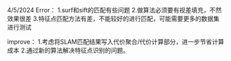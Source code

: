 4/5/2024
Error：
1.surf和sift的匹配有些问题
2.做算法必须要有视差填充，不然效果很差
3.特征点匹配方法有差，不能较好的进行匹配，可能需要更多的数据集进行测试

improve：
1.考虑将SLAM匹配结果写入代价聚合/代价计算部分，进一步节省计算成本
2.通过新的算法解决特征点识别的问题。